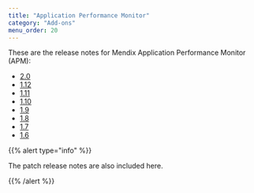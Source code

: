 ```yaml
---
title: "Application Performance Monitor"
category: "Add-ons"
menu_order: 20 
---
```


These are the release notes for Mendix Application Performance Monitor (APM):

* [2.0](apm-2.0)
* [1.12](apm-1.12)
* [1.11](apm-1.11)
* [1.10](apm-1.10)
* [1.9](apm-1.9)
* [1.8](apm-1.8)
* [1.7](apm-1.7)
* [1.6](apm-1.6)

{{% alert type="info" %}}

The patch release notes are also included here.

{{% /alert %}}
